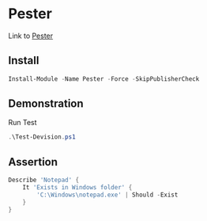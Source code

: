 # Pester
Link to [Pester](https://github.com/pester/Pester)


## Install

```PowerShell
Install-Module -Name Pester -Force -SkipPublisherCheck
```

## Demonstration

Run Test

```PowerShell
.\Test-Devision.ps1
```

## Assertion

```PowerShell
Describe 'Notepad' {
    It 'Exists in Windows folder' {
        'C:\Windows\notepad.exe' | Should -Exist
    }
}
```


